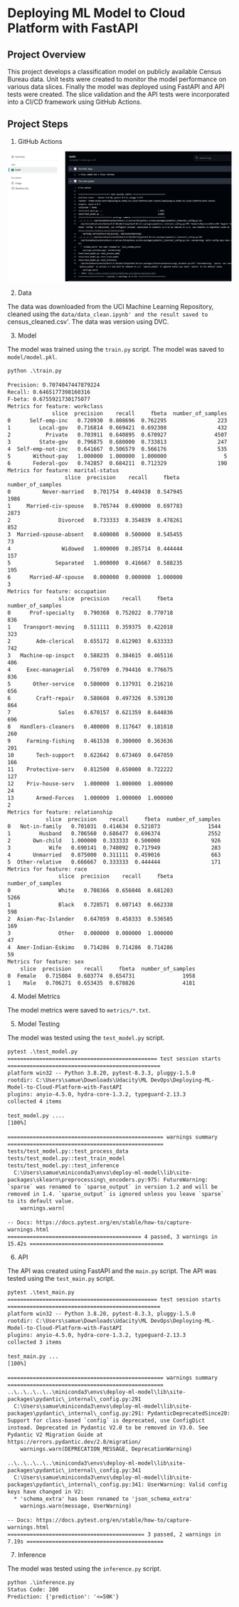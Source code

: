 # Deploying ML Model to Cloud Platform with FastAPI

## Project Overview

This project develops a classification model on publicly available Census Bureau data. Unit tests were created to monitor the model performance on various data slices. Finally the model was deployed using FastAPI and API tests were created. The slice validation and the API tests were incorporated into a CI/CD framework using GitHub Actions.

## Project Steps

1. GitHub Actions

  ![GitHub CI](images/continuous_integration.png)

2. Data

  The data was downloaded from the UCI Machine Learning Repository, cleaned using the `data/data_clean.ipynb' and the result saved to `census_cleaned.csv'. The data was version using DVC.  

3. Model

  The model was trained using the `train.py` script. The model was saved to `model/model.pkl`. 


  ```
  python .\train.py

  Precision: 0.7074047447879224
  Recall: 0.6465177398160316
  F-beta: 0.6755921730175077
  Metrics for feature: workclass
                slice  precision    recall     fbeta  number_of_samples
  0      Self-emp-inc   0.720930  0.808696  0.762295                223
  1         Local-gov   0.716814  0.669421  0.692308                432
  2           Private   0.703911  0.640895  0.670927               4507
  3         State-gov   0.796875  0.680000  0.733813                247
  4  Self-emp-not-inc   0.641667  0.506579  0.566176                535
  5       Without-pay   1.000000  1.000000  1.000000                  5
  6       Federal-gov   0.742857  0.684211  0.712329                190
  Metrics for feature: marital-status
                    slice  precision    recall     fbeta  number_of_samples
  0          Never-married   0.701754  0.449438  0.547945               1986
  1     Married-civ-spouse   0.705744  0.690000  0.697783               2873
  2               Divorced   0.733333  0.354839  0.478261                852
  3  Married-spouse-absent   0.600000  0.500000  0.545455                 73
  4                Widowed   1.000000  0.285714  0.444444                157
  5              Separated   1.000000  0.416667  0.588235                195
  6      Married-AF-spouse   0.000000  0.000000  1.000000                  3
  Metrics for feature: occupation
                  slice  precision    recall     fbeta  number_of_samples
  0      Prof-specialty   0.790368  0.752022  0.770718                836
  1    Transport-moving   0.511111  0.359375  0.422018                323
  2        Adm-clerical   0.655172  0.612903  0.633333                742
  3   Machine-op-inspct   0.588235  0.384615  0.465116                406
  4     Exec-managerial   0.759709  0.794416  0.776675                836
  5       Other-service   0.500000  0.137931  0.216216                656
  6        Craft-repair   0.588608  0.497326  0.539130                864
  7               Sales   0.670157  0.621359  0.644836                696
  8   Handlers-cleaners   0.400000  0.117647  0.181818                260
  9     Farming-fishing   0.461538  0.300000  0.363636                201
  10       Tech-support   0.622642  0.673469  0.647059                166
  11    Protective-serv   0.812500  0.650000  0.722222                127
  12    Priv-house-serv   1.000000  1.000000  1.000000                 24
  13       Armed-Forces   1.000000  1.000000  1.000000                  2
  Metrics for feature: relationship
              slice  precision    recall     fbeta  number_of_samples
  0   Not-in-family   0.701031  0.414634  0.521073               1544
  1         Husband   0.706560  0.686477  0.696374               2552
  2       Own-child   1.000000  0.333333  0.500000                926
  3            Wife   0.690141  0.748092  0.717949                283
  4       Unmarried   0.875000  0.311111  0.459016                663
  5  Other-relative   0.666667  0.333333  0.444444                171
  Metrics for feature: race
                  slice  precision    recall     fbeta  number_of_samples
  0               White   0.708366  0.656046  0.681203               5266
  1               Black   0.728571  0.607143  0.662338                598
  2  Asian-Pac-Islander   0.647059  0.458333  0.536585                169
  3               Other   0.000000  0.000000  1.000000                 47
  4  Amer-Indian-Eskimo   0.714286  0.714286  0.714286                 59
  Metrics for feature: sex
      slice  precision    recall     fbeta  number_of_samples
  0  Female   0.715084  0.603774  0.654731               1958
  1    Male   0.706271  0.653435  0.678826               4181
  ```

4. Model Metrics

  The model metrics were saved to `metrics/*.txt`.

5. Model Testing

  The model was tested using the `test_model.py` script.

  ```
  pytest .\test_model.py
  =============================================== test session starts ================================================ 
  platform win32 -- Python 3.8.20, pytest-8.3.3, pluggy-1.5.0
  rootdir: C:\Users\samue\Downloads\Udacity\ML DevOps\Deploying-ML-Model-to-Cloud-Platform-with-FastAPI
  plugins: anyio-4.5.0, hydra-core-1.3.2, typeguard-2.13.3
  collected 4 items

  test_model.py ....                                                                                            [100%] 

  ================================================= warnings summary ================================================= 
  tests/test_model.py::test_process_data
  tests/test_model.py::test_train_model
  tests/test_model.py::test_inference
    C:\Users\samue\miniconda3\envs\deploy-ml-model\lib\site-packages\sklearn\preprocessing\_encoders.py:975: FutureWarning: `sparse` was renamed to `sparse_output` in version 1.2 and will be removed in 1.4. `sparse_output` is ignored unless you leave `sparse` to its default value.
      warnings.warn(

  -- Docs: https://docs.pytest.org/en/stable/how-to/capture-warnings.html
  ========================================== 4 passed, 3 warnings in 15.42s ========================================== 
  ```

6. API

  The API was created using FastAPI and the `main.py` script. The API was tested using the `test_main.py` script.

  ```
  pytest .\test_main.py
  =============================================== test session starts ================================================ 
  platform win32 -- Python 3.8.20, pytest-8.3.3, pluggy-1.5.0
  rootdir: C:\Users\samue\Downloads\Udacity\ML DevOps\Deploying-ML-Model-to-Cloud-Platform-with-FastAPI
  plugins: anyio-4.5.0, hydra-core-1.3.2, typeguard-2.13.3
  collected 3 items

  test_main.py ...                                                                                              [100%] 

  ================================================= warnings summary ================================================= 
  ..\..\..\..\..\miniconda3\envs\deploy-ml-model\lib\site-packages\pydantic\_internal\_config.py:291
    C:\Users\samue\miniconda3\envs\deploy-ml-model\lib\site-packages\pydantic\_internal\_config.py:291: PydanticDeprecatedSince20: Support for class-based `config` is deprecated, use ConfigDict instead. Deprecated in Pydantic V2.0 to be removed in V3.0. See Pydantic V2 Migration Guide at https://errors.pydantic.dev/2.8/migration/
      warnings.warn(DEPRECATION_MESSAGE, DeprecationWarning)

  ..\..\..\..\..\miniconda3\envs\deploy-ml-model\lib\site-packages\pydantic\_internal\_config.py:341
    C:\Users\samue\miniconda3\envs\deploy-ml-model\lib\site-packages\pydantic\_internal\_config.py:341: UserWarning: Valid config keys have changed in V2:
    * 'schema_extra' has been renamed to 'json_schema_extra'
      warnings.warn(message, UserWarning)

  -- Docs: https://docs.pytest.org/en/stable/how-to/capture-warnings.html
  =========================================== 3 passed, 2 warnings in 7.19s =========================================== 
  ```

7. Inference

  The model was tested using the `inference.py` script.

  ```
  python .\inference.py
  Status Code: 200
  Prediction: {'prediction': '<=50K'}
  ``` 





